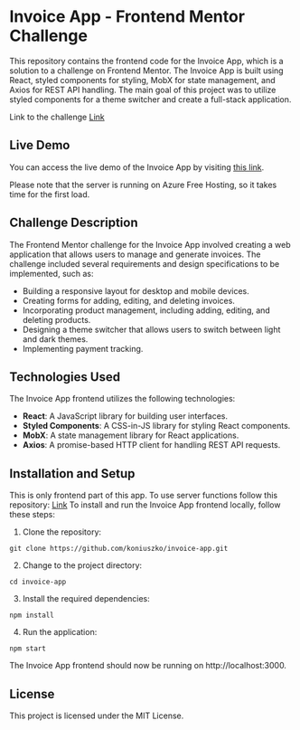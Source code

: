 # Invoice App - Frontend Mentor Challenge

This repository contains the frontend code for the Invoice App, which is a solution to a challenge on Frontend Mentor. The Invoice App is built using React, styled components for styling, MobX for state management, and Axios for REST API handling. The main goal of this project was to utilize styled components for a theme switcher and create a full-stack application.

Link to the challenge [Link](https://www.frontendmentor.io/challenges/invoice-app-i7KaLTQjl)

## Live Demo

You can access the live demo of the Invoice App by visiting [this link](https://invoice-mern-app.netlify.app).

Please note that the server is running on Azure Free Hosting, so it takes time for the first load.

## Challenge Description

The Frontend Mentor challenge for the Invoice App involved creating a web application that allows users to manage and generate invoices. The challenge included several requirements and design specifications to be implemented, such as:

- Building a responsive layout for desktop and mobile devices.
- Creating forms for adding, editing, and deleting invoices.
- Incorporating product management, including adding, editing, and deleting products.
- Designing a theme switcher that allows users to switch between light and dark themes.
- Implementing payment tracking.

## Technologies Used

The Invoice App frontend utilizes the following technologies:

- **React**: A JavaScript library for building user interfaces.
- **Styled Components**: A CSS-in-JS library for styling React components.
- **MobX**: A state management library for React applications.
- **Axios**: A promise-based HTTP client for handling REST API requests.

## Installation and Setup

This is only frontend part of this app. To use server functions follow this repository:
[Link](https://github.com/koniuszko/invoice-app-server)
To install and run the Invoice App frontend locally, follow these steps:

1. Clone the repository:

```shell
git clone https://github.com/koniuszko/invoice-app.git
```

2. Change to the project directory:

```shell
cd invoice-app
```

3. Install the required dependencies:

```shell
npm install
```

4. Run the application:

```shell
npm start
```

The Invoice App frontend should now be running on http://localhost:3000.

## License

This project is licensed under the MIT License.
